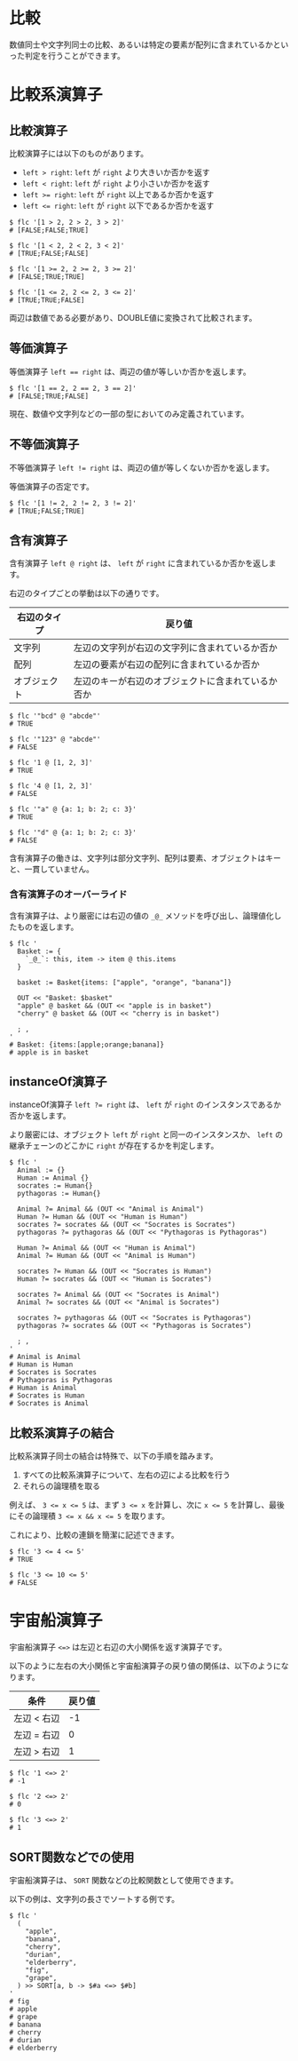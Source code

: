 # 比較

数値同士や文字列同士の比較、あるいは特定の要素が配列に含まれているかといった判定を行うことができます。

# 比較系演算子

## 比較演算子

比較演算子には以下のものがあります。

- `left > right`: `left` が `right` より大きいか否かを返す
- `left < right`: `left` が `right` より小さいか否かを返す
- `left >= right`: `left` が `right` 以上であるか否かを返す
- `left <= right`: `left` が `right` 以下であるか否かを返す

```shell
$ flc '[1 > 2, 2 > 2, 3 > 2]'
# [FALSE;FALSE;TRUE]

$ flc '[1 < 2, 2 < 2, 3 < 2]'
# [TRUE;FALSE;FALSE]

$ flc '[1 >= 2, 2 >= 2, 3 >= 2]'
# [FALSE;TRUE;TRUE]

$ flc '[1 <= 2, 2 <= 2, 3 <= 2]'
# [TRUE;TRUE;FALSE]
```

両辺は数値である必要があり、DOUBLE値に変換されて比較されます。

## 等価演算子

等価演算子 `left == right` は、両辺の値が等しいか否かを返します。

```shell
$ flc '[1 == 2, 2 == 2, 3 == 2]'
# [FALSE;TRUE;FALSE]
```

現在、数値や文字列などの一部の型においてのみ定義されています。

## 不等価演算子

不等価演算子 `left != right` は、両辺の値が等しくないか否かを返します。

等価演算子の否定です。

```shell
$ flc '[1 != 2, 2 != 2, 3 != 2]'
# [TRUE;FALSE;TRUE]
```

## 含有演算子

含有演算子 `left @ right` は、 `left` が `right` に含まれているか否かを返します。

右辺のタイプごとの挙動は以下の通りです。

| 右辺のタイプ | 戻り値                       |
|--------|---------------------------|
| 文字列    | 左辺の文字列が右辺の文字列に含まれているか否か   |
| 配列     | 左辺の要素が右辺の配列に含まれているか否か     |
| オブジェクト | 左辺のキーが右辺のオブジェクトに含まれているか否か |

```shell
$ flc '"bcd" @ "abcde"'
# TRUE

$ flc '"123" @ "abcde"'
# FALSE

$ flc '1 @ [1, 2, 3]'
# TRUE

$ flc '4 @ [1, 2, 3]'
# FALSE

$ flc '"a" @ {a: 1; b: 2; c: 3}'
# TRUE

$ flc '"d" @ {a: 1; b: 2; c: 3}'
# FALSE
````

含有演算子の働きは、文字列は部分文字列、配列は要素、オブジェクトはキーと、一貫していません。

### 含有演算子のオーバーライド

含有演算子は、より厳密には右辺の値の `_@_` メソッドを呼び出し、論理値化したものを返します。

```shell
$ flc '
  Basket := {
    `_@_`: this, item -> item @ this.items
  }

  basket := Basket{items: ["apple", "orange", "banana"]}

  OUT << "Basket: $basket"
  "apple" @ basket && (OUT << "apple is in basket")
  "cherry" @ basket && (OUT << "cherry is in basket")

  ; ,
'
# Basket: {items:[apple;orange;banana]}
# apple is in basket
```

## instanceOf演算子

instanceOf演算子 `left ?= right` は、 `left` が `right` のインスタンスであるか否かを返します。

より厳密には、オブジェクト `left` が `right` と同一のインスタンスか、 `left` の継承チェーンのどこかに `right` が存在するかを判定します。

```shell
$ flc '
  Animal := {}
  Human := Animal {}
  socrates := Human{}
  pythagoras := Human{}

  Animal ?= Animal && (OUT << "Animal is Animal")
  Human ?= Human && (OUT << "Human is Human")
  socrates ?= socrates && (OUT << "Socrates is Socrates")
  pythagoras ?= pythagoras && (OUT << "Pythagoras is Pythagoras")

  Human ?= Animal && (OUT << "Human is Animal")
  Animal ?= Human && (OUT << "Animal is Human")

  socrates ?= Human && (OUT << "Socrates is Human")
  Human ?= socrates && (OUT << "Human is Socrates")

  socrates ?= Animal && (OUT << "Socrates is Animal")
  Animal ?= socrates && (OUT << "Animal is Socrates")

  socrates ?= pythagoras && (OUT << "Socrates is Pythagoras")
  pythagoras ?= socrates && (OUT << "Pythagoras is Socrates")

  ; ,
'
# Animal is Animal
# Human is Human
# Socrates is Socrates
# Pythagoras is Pythagoras
# Human is Animal
# Socrates is Human
# Socrates is Animal
```

## 比較系演算子の結合

比較系演算子同士の結合は特殊で、以下の手順を踏みます。

1. すべての比較系演算子について、左右の辺による比較を行う
2. それらの論理積を取る

例えば、 `3 <= x <= 5` は、まず `3 <= x` を計算し、次に `x <= 5` を計算し、最後にその論理積 `3 <= x && x <= 5` を取ります。

これにより、比較の連鎖を簡潔に記述できます。

```shell
$ flc '3 <= 4 <= 5'
# TRUE

$ flc '3 <= 10 <= 5'
# FALSE
```

# 宇宙船演算子

宇宙船演算子 `<=>` は左辺と右辺の大小関係を返す演算子です。

以下のように左右の大小関係と宇宙船演算子の戻り値の関係は、以下のようになります。

| 条件      | 戻り値 |
|---------|-----|
| 左辺 < 右辺 | -1  |
| 左辺 = 右辺 | 0   |
| 左辺 > 右辺 | 1   |

```shell
$ flc '1 <=> 2'
# -1

$ flc '2 <=> 2'
# 0

$ flc '3 <=> 2'
# 1
```

## SORT関数などでの使用

宇宙船演算子は、 `SORT` 関数などの比較関数として使用できます。

以下の例は、文字列の長さでソートする例です。

```shell
$ flc '
  (
    "apple",
    "banana",
    "cherry",
    "durian",
    "elderberry",
    "fig",
    "grape",
  ) >> SORT[a, b -> $#a <=> $#b]
'
# fig
# apple
# grape
# banana
# cherry
# durian
# elderberry
```
